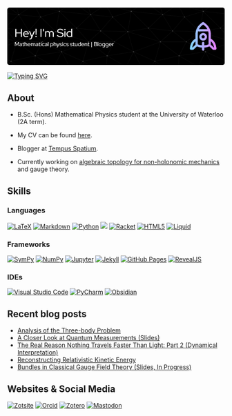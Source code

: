 ![Header](./github-header-image.png)

[![Typing SVG](https://readme-typing-svg.herokuapp.com?font=Mali&duration=2500&color=F7F7F7&multiline=true&height=170&lines=%E2%88%82%E1%B5%AA%E2%88%82%E1%B5%A1%F0%9D%9C%93+%3D+-+m%C2%B2%F0%9D%9C%93;Let+%E2%88%82%E1%B5%AA%E2%88%82%E1%B5%A1+%3D+(%CE%B3%E1%B5%A1%E2%88%82%E1%B5%AA)%C2%B2;%E2%87%92+%CE%B3%E1%B5%A1%CE%B3%E1%B5%9D+%2B+%CE%B3%E1%B5%9D%CE%B3%E1%B5%A1+%3D+2%CE%B7%E1%B5%A1%E1%B5%9D;(%CE%B3%E1%B5%A1%E2%88%82%E1%B5%AA)%C2%B2%F0%9D%9C%93+%3D+-+m%C2%B2%F0%9D%9C%93;(i%CE%B3%E1%B5%A1%E2%88%82%E1%B5%AA)%C2%B2%F0%9D%9C%93+%3D+m%C2%B2%F0%9D%9C%93;i%CE%B3%E1%B5%A1%E2%88%82%E1%B5%AA%F0%9D%9C%93+%3D+m%F0%9D%9C%93)](https://en.wikipedia.org/wiki/Dirac_equation)

<!--  
∂ᵪ∂ᵡ𝜓 = - m²𝜓
Let ∂ᵪ∂ᵡ = (γᵡ∂ᵪ)²
⇒ γᵡγᵝ + γᵝγᵡ = 2ηᵡᵝ
(γᵡ∂ᵪ)²𝜓 = - m²𝜓
(iγᵡ∂ᵪ)²𝜓 = m²𝜓
iγᵡ∂ᵪ𝜓 = m𝜓
-->

## About

- B.Sc. (Hons) Mathematical Physics student at the University of Waterloo (2A term).

- My CV can be found [here](https://booodaness.github.io/tempus-spatium/assets/pdf/cv.pdf).

- Blogger at [Tempus Spatium](https://booodaness.github.io/tempus-spatium/).

- Currently working on [algebraic topology for non-holonomic mechanics](https://github.com/Booodaness/loop-classical-mechanics) and gauge theory.

## Skills

### Languages

[![LaTeX](https://img.shields.io/badge/LaTeX-47A141?style=for-the-badge&logo=LaTeX&logoColor=white)](https://www.latex-project.org/)
[![Markdown](https://img.shields.io/badge/Markdown-000000?style=for-the-badge&logo=markdown&logoColor=white)](https://www.markdownguide.org/getting-started/)
[![Python](https://img.shields.io/badge/Python-FFD43B?style=for-the-badge&logo=python&logoColor=blue)](https://www.python.org/)
<a href="https://www.sagemath.org"><img height="28" src="https://www.sagemath.org/pix/logo_sagemath+icon_oldstyle.png" /></a>
[![Racket](https://img.shields.io/badge/Racket-9F1D20?style=for-the-badge&logo=Racket&logoColor=white)](https://racket-lang.org/)
[![HTML5](https://img.shields.io/badge/HTML5-E34F26?style=for-the-badge&logo=html5&logoColor=white)](https://developer.mozilla.org/en-US/docs/Web/HTML)
[![Liquid](https://img.shields.io/badge/liquid-8DB543?style=for-the-badge&logo=Shopify&logoColor=white)](https://shopify.github.io/liquid/)

### Frameworks

[![SymPy](https://img.shields.io/badge/SymPy-3B5526?style=for-the-badge&logo=SymPy&logoColor=white)](https://www.sympy.org/en/index.html)
[![NumPy](https://img.shields.io/badge/Numpy-777BB4?style=for-the-badge&logo=numpy&logoColor=white)](https://numpy.org/)
[![Jupyter](https://img.shields.io/badge/Jupyter-F37626.svg?&style=for-the-badge&logo=Jupyter&logoColor=white)](https://jupyter.org/)
[![Jekyll](https://img.shields.io/badge/Jekyll-CC0000?style=for-the-badge&logo=Jekyll&logoColor=white)](https://jekyllrb.com/)
[![GitHub Pages](https://img.shields.io/badge/GitHub%20Pages-222222?style=for-the-badge&logo=GitHub%20Pages&logoColor=white)](https://pages.github.com/)
[![RevealJS](https://img.shields.io/badge/reveal.js-F2E142?style=for-the-badge&logo=reveal.js&logoColor=000)](https://revealjs.com/)

### IDEs

[![Visual Studio Code](https://img.shields.io/badge/Visual_Studio_Code-0078D4?style=for-the-badge&logo=visual%20studio%20code&logoColor=white)](https://code.visualstudio.com/)
[![PyCharm](https://img.shields.io/badge/PyCharm-000000.svg?&style=for-the-badge&logo=PyCharm&logoColor=white)](https://www.jetbrains.com/pycharm/)
[![Obsidian](https://img.shields.io/badge/Obsidian-483699?style=for-the-badge&logo=Obsidian&logoColor=white)](https://obsidian.md/)

## Recent blog posts

<!-- BLOG-POST-LIST:START -->
- [Analysis of the Three-body Problem](https://booodaness.github.io/tempus-spatium/analysis-three-body-problem/)
- [A Closer Look at Quantum Measurements &lpar;Slides&rpar;](https://booodaness.github.io/tempus-spatium/closer-look-quantum-measurements/)
- [The Real Reason Nothing Travels Faster Than Light: Part 2 &lpar;Dynamical Interpretation&rpar;](https://booodaness.github.io/tempus-spatium/real-reason-nothing-travels-faster-than-light-part-2/)
- [Reconstructing Relativistic Kinetic Energy](https://booodaness.github.io/tempus-spatium/reconstructing-relativistic-kinetic-energy/)
- [Bundles in Classical Gauge Field Theory &lpar;Slides, In Progress&rpar;](https://booodaness.github.io/tempus-spatium/bundles-classical-gauge-field-theory/)
<!-- BLOG-POST-LIST:END -->

## Websites & Social Media
[![Zotsite](https://img.shields.io/badge/zotsite-CC2936?style=for-the-badge&logo=zotero&logoColor=white)](https://booodaness.github.io/zotsite/)
[![Orcid](https://img.shields.io/badge/orcid-A6CE39?style=for-the-badge&logo=orcid&logoColor=white)](https://orcid.org/0000-0001-9510-2066)
[![Zotero](https://img.shields.io/badge/zotero-CC2936?style=for-the-badge&logo=zotero&logoColor=white)](https://www.zotero.org/booodaness)
[![Mastodon](https://img.shields.io/badge/Mathstodon-6364FF?style=for-the-badge&logo=Mastodon&logoColor=white)](https://mathstodon.xyz/@Booodaness)